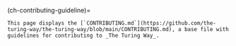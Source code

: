 (ch-contributing-guideline)=

```{note}
This page displays the [`CONTRIBUTING.md`](https://github.com/the-turing-way/the-turing-way/blob/main/CONTRIBUTING.md), a base file with guidelines for contributing to _The Turing Way_.
```

```{include} ../../../CONTRIBUTING.md
```
